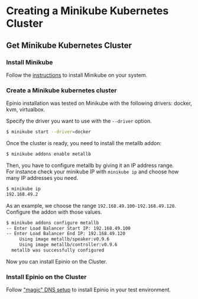 # Creating a Minikube Kubernetes Cluster

## Get Minikube Kubernetes Cluster

### Install Minikube

Follow the [instructions](https://minikube.sigs.k8s.io/docs/start/) to install Minikube on your system.

### Create a Minikube kubernetes cluster

Epinio installation was tested on Minikube with the following drivers: docker, kvm, virtualbox.

Specify the driver you want to use with the `--driver` option.

```bash
$ minikube start --driver=docker
```

Once the cluster is ready, you need to install the metallb addon:

```bash
$ minikube addons enable metallb
```

Then, you have to configure metallb by giving it an IP address range.</br>
For instance check your minikube IP with `minikube ip` and choose how many IP addresses you need.

```bash
$ minikube ip
192.168.49.2
```

As an example, we choose the range `192.168.49.100-192.168.49.120`.</br>
Configure the addon with those values.

```bash
$ minikube addons configure metallb
-- Enter Load Balancer Start IP: 192.168.49.100
-- Enter Load Balancer End IP: 192.168.49.120
     Using image metallb/speaker:v0.9.6
     Using image metallb/controller:v0.9.6
  metallb was successfully configured
```

Now you can install Epinio on the Cluster.


### Install Epinio on the Cluster

Follow ["magic" DNS setup](../installation/magicDNS_setup.md) to install Epinio in your test environment.

